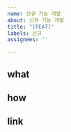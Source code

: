 ```yaml
---
name: 신규 기능 개발
about: 신규 기능 개발
title: "[FEAT]"
labels: 신규
assignees: ''

---
```


what
---

how
---

link
---
